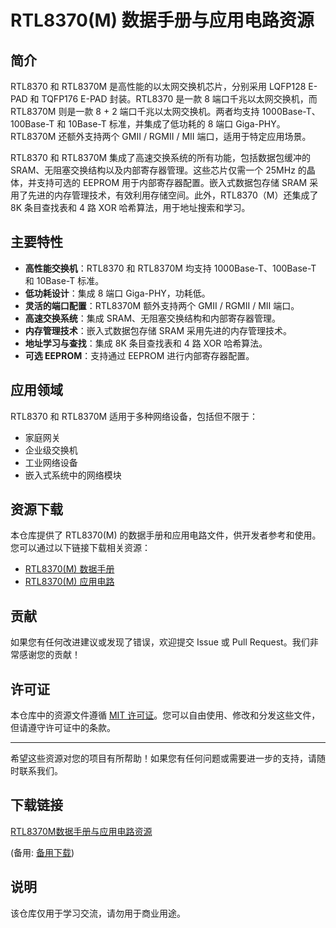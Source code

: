 # RTL8370(M) 数据手册与应用电路资源

## 简介

RTL8370 和 RTL8370M 是高性能的以太网交换机芯片，分别采用 LQFP128 E-PAD 和 TQFP176 E-PAD 封装。RTL8370 是一款 8 端口千兆以太网交换机，而 RTL8370M 则是一款 8 + 2 端口千兆以太网交换机。两者均支持 1000Base-T、100Base-T 和 10Base-T 标准，并集成了低功耗的 8 端口 Giga-PHY。RTL8370M 还额外支持两个 GMII / RGMII / MII 端口，适用于特定应用场景。

RTL8370 和 RTL8370M 集成了高速交换系统的所有功能，包括数据包缓冲的 SRAM、无阻塞交换结构以及内部寄存器管理。这些芯片仅需一个 25MHz 的晶体，并支持可选的 EEPROM 用于内部寄存器配置。嵌入式数据包存储 SRAM 采用了先进的内存管理技术，有效利用存储空间。此外，RTL8370（M）还集成了 8K 条目查找表和 4 路 XOR 哈希算法，用于地址搜索和学习。

## 主要特性

- **高性能交换机**：RTL8370 和 RTL8370M 均支持 1000Base-T、100Base-T 和 10Base-T 标准。
- **低功耗设计**：集成 8 端口 Giga-PHY，功耗低。
- **灵活的端口配置**：RTL8370M 额外支持两个 GMII / RGMII / MII 端口。
- **高速交换系统**：集成 SRAM、无阻塞交换结构和内部寄存器管理。
- **内存管理技术**：嵌入式数据包存储 SRAM 采用先进的内存管理技术。
- **地址学习与查找**：集成 8K 条目查找表和 4 路 XOR 哈希算法。
- **可选 EEPROM**：支持通过 EEPROM 进行内部寄存器配置。

## 应用领域

RTL8370 和 RTL8370M 适用于多种网络设备，包括但不限于：

- 家庭网关
- 企业级交换机
- 工业网络设备
- 嵌入式系统中的网络模块

## 资源下载

本仓库提供了 RTL8370(M) 的数据手册和应用电路文件，供开发者参考和使用。您可以通过以下链接下载相关资源：

- [RTL8370(M) 数据手册](./RTL8370M_Datasheet.pdf)
- [RTL8370(M) 应用电路](./RTL8370M_Application_Circuit.pdf)

## 贡献

如果您有任何改进建议或发现了错误，欢迎提交 Issue 或 Pull Request。我们非常感谢您的贡献！

## 许可证

本仓库中的资源文件遵循 [MIT 许可证](./LICENSE)。您可以自由使用、修改和分发这些文件，但请遵守许可证中的条款。

---

希望这些资源对您的项目有所帮助！如果您有任何问题或需要进一步的支持，请随时联系我们。

## 下载链接
[RTL8370M数据手册与应用电路资源](https://pan.quark.cn/s/58b1d952da67) 

(备用: [备用下载](https://pan.baidu.com/s/1DHrSFSry2qQDKc7DUCJkcA?pwd=idt3))

## 说明

该仓库仅用于学习交流，请勿用于商业用途。
